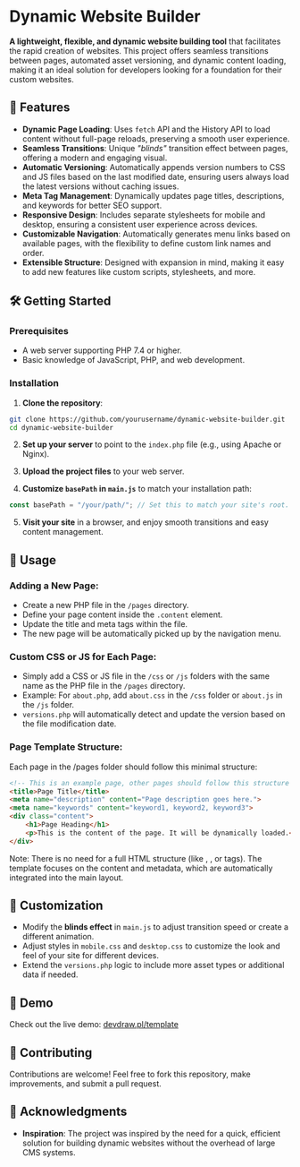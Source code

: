 # Dynamic Website Builder

**A lightweight, flexible, and dynamic website building tool** that facilitates the rapid creation of websites. This project offers seamless transitions between pages, automated asset versioning, and dynamic content loading, making it an ideal solution for developers looking for a foundation for their custom websites.

## 🚀 Features

- **Dynamic Page Loading**: Uses `fetch` API and the History API  to load content without full-page reloads, preserving a smooth user experience.
- **Seamless Transitions**: Unique *"blinds"* transition effect between pages, offering a modern and engaging visual.
- **Automatic Versioning**: Automatically appends version numbers to CSS and JS files based on the last modified date, ensuring users always load the latest versions without caching issues.
- **Meta Tag Management**: Dynamically updates page titles, descriptions, and keywords for better SEO support.
- **Responsive Design**: Includes separate stylesheets for mobile and desktop, ensuring a consistent user experience across devices.
- **Customizable Navigation**: Automatically generates menu links based on available pages, with the flexibility to define custom link names and order.
- **Extensible Structure**: Designed with expansion in mind, making it easy to add new features like custom scripts, stylesheets, and more.

## 🛠️ Getting Started

### Prerequisites

- A web server supporting PHP 7.4 or higher.
- Basic knowledge of JavaScript, PHP, and web development.

### Installation

1. **Clone the repository**:

```bash
git clone https://github.com/yourusername/dynamic-website-builder.git
cd dynamic-website-builder
```


2. **Set up your server** to point to the `index.php` file (e.g., using Apache or Nginx).

3. **Upload the project files** to your web server.

4. **Customize `basePath` in `main.js`** to match your installation path:

```js
const basePath = "/your/path/"; // Set this to match your site's root.
```


5. **Visit your site** in a browser, and enjoy smooth transitions and easy content management.

## 📄 Usage

### Adding a New Page:
- Create a new PHP file in the `/pages` directory.
- Define your page content inside the `.content` element.
- Update the title and meta tags within the file.
- The new page will be automatically picked up by the navigation menu.

### Custom CSS or JS for Each Page:

- Simply add a CSS or JS file in the `/css` or `/js` folders with the same name as the PHP file in the `/pages` directory.
- Example: For `about.php`, add `about.css` in the `/css` folder or `about.js` in the `/js` folder.
- `versions.php` will automatically detect and update the version based on the file modification date.

### Page Template Structure:

Each page in the /pages folder should follow this minimal structure:

```html
<!-- This is an example page, other pages should follow this structure -->
<title>Page Title</title>
<meta name="description" content="Page description goes here.">
<meta name="keywords" content="keyword1, keyword2, keyword3">
<div class="content">
    <h1>Page Heading</h1>
    <p>This is the content of the page. It will be dynamically loaded.</p>
</div>
```

Note: There is no need for a full HTML structure (like <html>, <head>, or <body> tags). The template focuses on the content and metadata, which are automatically integrated into the main layout.

## 🎨 Customization

- Modify the **blinds effect** in `main.js` to adjust transition speed or create a different animation.
- Adjust styles in `mobile.css` and `desktop.css` to customize the look and feel of your site for different devices.
- Extend the `versions.php` logic to include more asset types or additional data if needed.

## 🔗 Demo

Check out the live demo: [devdraw.pl/template](https://devdraw.pl/template)

## 🤝 Contributing

Contributions are welcome! Feel free to fork this repository, make improvements, and submit a pull request.

## 🌟 Acknowledgments

- **Inspiration**: The project was inspired by the need for a quick, efficient solution for building dynamic websites without the overhead of large CMS systems.
